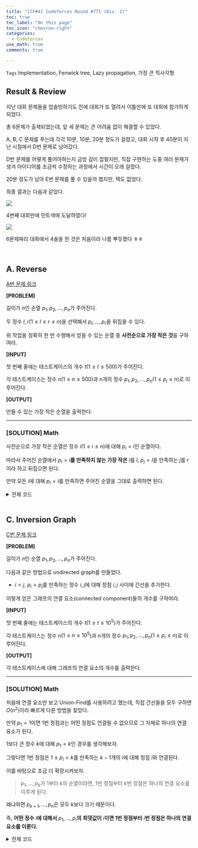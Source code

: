 ```yaml
---
title: "[CF#4] Codeforces Round #771 (Div. 2)"
toc: true
toc_label: "On this page"
toc_icon: "chevron-right"
categories:
  - Codeforces
use_math: true
comments: true

---
```


`Tags` Implementation, Fenwick tree, Lazy propagation, 가장 큰 직사각형

## Result & Review

지난 대회 문제들을 업솔빙하기도 전에 대회가 또 열려서 이틀만에 또 대회에 참가하게 되었다.

총 6문제가 출제되었는데, 앞 세 문제는 큰 어려움 없이 해결할 수 있었다.

A, B, C 문제를 푸는데 각각 10분, 10분, 20분 정도가 걸렸고, 대회 시작 후 40분이 지난 시점에서 D번 문제로 넘어갔다.

D번 문제를 어떻게 풀어야하는지 금방 감이 잡혔지만, 직접 구현하는 도중 여러 문제가 생겨 아이디어를 조금씩 수정하는 과정에서 시간이 오래 걸렸다.

20분 정도가 남아 E번 문제를 풀 수 있을까 했지만, 택도 없었다.

최종 결과는 다음과 같았다.

<img src="https://user-images.githubusercontent.com/88201512/153982362-8bb042bd-8c9b-4cd0-97be-cc323c2e71cd.jpg">

4번째 대회만에 민트색에 도달하였다!

<img src="https://user-images.githubusercontent.com/88201512/153982445-28ce4cc0-7818-4851-820f-04c2a2e8378e.jpg">

6문제짜리 대회에서 4솔을 한 것은 처음이라 나름 뿌듯했다 ㅎㅎ

<br/>

## A. Reverse

[A번 문제 링크](https://codeforces.com/contest/1638/problem/A)

**[PROBLEM]**

길이가 $n$인 순열 $p_1, p_2, \dots, p_n$가 주어진다.

두 정수 $l, r$($1 \leq l \leq r \leq n$)을 선택해서 $p_l, \dots, p_r$을 뒤집을 수 있다.

위 작업을 정확히 한 번 수행해서 얻을 수 있는 순열 중 **사전순으로 가장 작은 것**을 구하여라.

**[INPUT]**

첫 번째 줄에는 테스트케이스의 개수 $t$($1 \leq t \leq 500$)가 주어진다.

각 테스트케이스는 정수 $n$($1 \leq n \leq 500$)과 $n$개의 정수 $p_1, p_2, \dots, p_n$($1 \leq p_i \leq n$)로 이루어진다.

**[OUTPUT]**

만들 수 있는 가장 작은 순열을 출력한다.

---

### [SOLUTION] Math

사전순으로 가장 작은 순열은 정수 $i$($1 \leq i \leq n$)에 대해 $p_i = i$인 순열이다.

따라서 주어진 순열에서 $p_i = i$**를 만족하지 않는 가장 작은** $i$를 $l$, $p_j = l$을 만족하는 $j$를 $r$이라 하고 뒤집으면 된다.

만약 모든 $i$에 대해 $p_i = i$를 만족하면 주어진 순열을 그대로 출력하면 된다.

<details>
<summary>전체 코드</summary>
<div markdown="1">
```cpp
#include <iostream>
#include <algorithm>
#include <vector>
using namespace std;

int main()
{
    ios_base::sync_with_stdio(false);
    cin.tie(NULL); cout.tie(NULL);

    int t; cin >> t;
    while (t--)
    {
        int n; cin >> n;
        vector<int> p(n + 1);
        for (int i = 1; i <= n; i++) cin >> p[i];

        int l = 0, r;
        for (int i = 1; i <= n; i++)
        {
            if (p[i] != i)
            {
                l = i;
                break;
            }
        }

        if (l != 0)
        {
            for (int i = l + 1; i <= n; i++)
            {
                if (p[i] == l)
                {
                    r = i;
                    break;
                }
            }
            while (l < r) swap(p[l++], p[r--]);
        }

        for (int i = 1; i <= n; i++) cout << p[i] << " ";
        cout << "\n";
    }
}
```
</div>
</details>

<br/>

## B. Odd Swap Sort

[B번 문제 링크](https://codeforces.com/contest/1638/problem/B)

**[PROBLEM]**

길이가 $n$인 배열 $a_1, a_2, \dots, a_n$가 주어진다.

정수 $i$($1 \leq i < n$)에 대해 $a_i + a_{i + 1}$이 홀수이면 $a_i$와 $a_{i + 1}$을 교환할 수 있다.

이를 이용해서 주어진 배열 $a$을 오름차순으로 정렬할 수 있는지 판단하여라.

**[INPUT]**

첫 번째 줄에는 테스트케이스의 개수 $t$($1 \leq t \leq 10^5$)가 주어진다.

각 테스트케이스는 정수 $n$($1 \leq n \leq 10^5$)과 $n$개의 정수 $a_1, a_2, \dots, a_n$($1 \leq a_i \leq 10^9$)로 이루어진다.

**[OUTPUT]**

각 테스트케이스에 대해 오름차순으로 정렬이 가능하면 "YES", 불가능하면 "NO"를 출력한다.

---

### [SOLUTION] Math

이 문제의 핵심은 다음 사실을 빠르게 캐치하는 것이다.

> 두 정수 $i, j(i < j)$에 대해 $a_i > a_j$이면 반드시 $a_i + a_j$는 홀수여야한다.

전체 배열을 오름차순으로 정렬하기 위해서는 $a_i$와 $a_j$의 순서가 바뀌어야하는데, 그러기 위해서는 반드시 두 수를 직접 교환해야하기 때문이다.

위 사실을 바탕으로 배열을 오름차순으로 정렬할 수 있는 조건을 구할 수 있다.

> **짝수들로만 이루어진 부분수열과 홀수들로만 이루어진 부분수열은 각각 오름차순으로 정렬되어 있어야 한다.**

<details>
<summary>전체 코드</summary>
<div markdown="1">
```cpp
#include <iostream>
using namespace std;

int main()
{
    ios_base::sync_with_stdio(false);
    cin.tie(NULL); cout.tie(NULL);

    int t; cin >> t;
    while (t--)
    {
        int n; cin >> n;
        
        int a;
        int odd = 1, even = 0; // 마지막으로 등장한 홀수, 짝수
        bool flg = 1;
        for (int i = 0; i < n; i++)
        {
            cin >> a;
            if (a % 2)
            {
                if (odd > a) flg = 0;
                odd = a;
            }
            else
            {
                if (even > a) flg = 0;
                even = a;
            }
        }
        
        cout << (flg ? "YES" : "NO") << "\n";
    }
}
```
</div>
</details>

<br/>

## C. Inversion Graph

[C번 문제 링크](https://codeforces.com/contest/1638/problem/C)

**[PROBLEM]**

길이가 $n$인 순열 $p_1, p_2, \dots, p_n$가 주어진다.

다음과 같은 방법으로 undirected graph를 만들었다.

- $i < j$, $p_i > p_j$를 만족하는 정수 $i, j$에 대해 정점 $i, j$ 사이에 간선을 추가한다.

이렇게 얻은 그래프의 연결 요소(connected component)들의 개수를 구하여라.

**[INPUT]**

첫 번째 줄에는 테스트케이스의 개수 $t$($1 \leq t \leq 10^5$)가 주어진다.

각 테스트케이스는 정수 $n$($1 \leq n \leq 10^5$)과 $n$개의 정수 $p_1, p_2, \dots, p_n$($1 \leq p_i \leq n$)로 이루어진다.

**[OUTPUT]**

각 테스트케이스에 대해 그래프의 연결 요소의 개수를 출력한다.

---

### [SOLUTION] Math

처음에 연결 요소만 보고 Union-Find를 사용하려고 했는데, 직접 간선들을 모두 구하면 $O(n^2)$이라 빠르게 다른 방법을 찾았다.

만약 $p_1 = 1$이면 1번 정점과는 어떤 정점도 연결될 수 없으므로 그 자체로 하나의 연결 요소가 된다.

1보다 큰 정수 $k$에 대해 $p_1 = k$인 경우를 생각해보자.

그렇다면 1번 정점은 $1 \leq p_i < k$를 만족하는 $k-1$개의 $i$에 대해 정점 $i$와 연결된다.

이를 바탕으로 조금 더 확장시켜보자.

> $p_1, \dots, p_k$가 1부터 $k$의 순열이라면, 1번 정점부터 $k$번 정점은 하나의 연결 요소를 이루게 된다.

왜냐하면 $p_{k+1}, \dots, p_n$은 모두 $k$보다 크기 때문이다.

즉, **어떤 정수** $i$**에 대해서** $p_1, \dots, p_i$**의 최댓값이** $i$**이면 1번 정점부터** $i$**번 정점은 하나의 연결 요소를 이룬다.**

<details>
<summary>전체 코드</summary>
<div markdown="1">
```cpp
#include <iostream>
using namespace std;

int main()
{
    ios_base::sync_with_stdio(false);
    cin.tie(NULL); cout.tie(NULL);

    int t; cin >> t;
    while (t--)
    {
        int n; cin >> n;

        int p; cin >> p;
        int m = p, k = 1; // m: p_i까지의 최댓값, k: 연결 요소의 개수
        for (int i = 1; i < n; i++)
        {
            cin >> p;
            if (m > p) continue;
            
            if (m == i) k++;
            m = p;
        }
        cout << k << "\n";
    }
}
```
</div>
</details>

<br/>

## D. Big Brush

[D번 문제 링크](https://codeforces.com/contest/1638/problem/D)

**[PROBLEM]**

$n \times m$ 크기의 그림을 발견하였다.

그림의 각 칸은 하나의 색으로 칠해져 있는데, $i$행 $j$열에 칠해진 색을 $c_{i, j}$라고 하자.

이 그림은 $2 \times 2$ 크기의 붓으로 다음과 같은 과정을 반복해서 칠해졌다.

> 행과 열을 의미하는 두 정수 $i, j$($1 \leq i < n, 1 \leq j < m$)와 색을 의미하는 정수 $k$($1 \leq k \leq nm$)에 대해,
> 
> $(i, j)$, $(i + 1, j)$, $(i, j + 1)$, $(i + 1, j + 1)$ 칸들을 $k$로 칠한다.

여러 번 칠해진 칸은 마지막으로 칠해진 색이 된다.

최대 $nm$번 칠해서 발견한 그림을 만들 수 있는지 판단하여라.

**[INPUT]**

첫 번째 줄에는 두 정수 $n, m$($2 \leq n, m \leq 1000$)이 주어진다.

다음 $n$개의 줄에 걸쳐 그림의 정보가 주어진다.($1 \leq c_{i, j} \leq nm$)

**[OUTPUT]**

최대 $nm$번 칠해서 그림을 만드는 것이 불가능하다면 $-1$을 출력한다.

그림을 만들 수 있으면, 첫 번째 줄에 칠하는 횟수 $q(1 \leq q \leq nm)$을 출력한다.

그리고 다음 $q$줄에 걸쳐 어느 위치를 어느 색으로 칠해야하는지를 의미하는 세 정수 $i, j, c$를 출력한다.

---

### [SOLUTION] Implementation

기본적인 아이디어는 $2 \times 2$이 모두 같은 색인 위치부터 **거꾸로 추적**하는 것이다.

같은 색으로 칠해준 $2 \times 2$는 **어떤 색이던 가질 수 있으므로** 0으로 표시하였다.

위치 $i, j$에 색을 칠할 수 있으면 해당 색의 번호를 반환하고, 서로 다른 색이 존재해서 칠할 수 없으면 -1을 반환하는 함수를 구현하였다.

```cpp
int canPaint(int i, int j)
{
    int P = p[i][j];
    int di[] = { 1, 0, 1 }, dj[] = { 0, 1, 1 };
    for (int k = 0; k < 3; k++)
    {
        int I = i + di[k], J = j + dj[k];
        if (p[I][J] == 0) continue; // 0은 어떤 색이던 상관없으므로 continue
        if (P == 0) P = p[I][J];
        else if (P != p[I][J]) return -1; // 다른 색이 존재하면 -1 반환
    }
    return P ? P : 1;
}
```

4칸이 모두 0인 경우에는 아무 색깔이나 칠해도 상관이 없기 때문에 1을 반환하도록 구현하였다.

이제 역추적하는 과정을 정리해보면 다음과 같다.

1. 그림에서 4칸이 모두 같은 색인 위치를 큐(queue)에 삽입한다.
2. 큐에 저장된 위치에 색을 칠하고 해당 위치를 큐에서 삭제한다. 이때 벡터(vector)에 색을 칠한 위치와 칠한 색을 저장한다.
3. 색을 칠한 위치 주변에 추가적으로 색을 칠할 수 있는 곳이 있으면 큐에 삽입한다.
4. 큐에 더 이상 원소가 없을 때까지 2~3번을 반복한다.

그렇다면 만들 수 없는 그림은 어떻게 판별할 수 있을까?

같은 위치에 여러 번 칠하는 것은 무의미하므로, 만약 그림을 그릴 수 있다면 $(n-1)(m-1)$번 이내에 그림을 그릴 수 있다.

그림을 그리기 위한 **최소 횟수**를 구하는 문제가 아니기 때문에 반드시 모든 위치에 한 번씩 칠하도록 해줘도 된다.

이렇게 구현하면 그림을 그리는 것이 불가능한 경우, 칠하는 작업에 대한 정보를 저장한 벡터의 크기가 $(n-1)(m-1)$보다 작아지게 된다.

<details>
<summary>전체 코드</summary>
<div markdown="1">
```cpp
#include <iostream>
#include <vector>
#include <queue>
using namespace std;
typedef pair<int, int> ii;

int p[1001][1001];

bool visited[1000][1000];

int canPaint(int i, int j)
{
    int P = p[i][j];
    int di[] = { 1, 0, 1 }, dj[] = { 0, 1, 1 };
    for (int k = 0; k < 3; k++)
    {
        int I = i + di[k], J = j + dj[k];
        if (p[I][J] == 0) continue;
        if (P == 0) P = p[I][J];
        else if (P != p[I][J]) return -1;
    }
    return P ? P : 1;
}

int main()
{
    ios_base::sync_with_stdio(false);
    cin.tie(NULL); cout.tie(NULL);

    int n, m; cin >> n >> m;
    for (int i = 1; i <= n; i++)
        for (int j = 1; j <= m; j++)
            cin >> p[i][j];
    
    queue<ii> q; // 색을 칠할 수 있는 위치 저장
    for (int i = 1; i < n; i++)
    {
        for (int j = 1; j < m; j++)
        {
            if (canPaint(i, j) != -1)
            {
                q.push({ i, j });
                visited[i][j] = 1;
            }
        }
    }

    vector<pair<ii, int>> v; // {위치, 색}을 저장
    int di[] = { -1, 0, 1, 0, -1, -1, 1, 1}, dj[] = { 0, -1, 0, 1, -1, 1, -1, 1};
    while (!q.empty())
    {
        int i = q.front().first, j = q.front().second;
        q.pop();

        v.push_back({ {i, j}, canPaint(i, j) });
        p[i][j] = p[i + 1][j] = p[i][j + 1] = p[i + 1][j + 1] = 0;

        for (int w = 0; w < 8; w++)
        {
            int I = i + di[w], J = j + dj[w];
            if (I <= 0 || I >= n || J <= 0 || J >= m || visited[I][J]) continue;
            if (canPaint(I, J) != -1)
            {
                q.push({ I, J });
                visited[I][J] = 1;
            }
        }
    }

    if (v.size() != (n - 1) * (m - 1)) cout << "-1\n";
    else
    {
        cout << v.size() << "\n";
        for (int i = v.size() - 1; i >= 0; i--)
            cout << v[i].first.first << " " << v[i].first.second << " " << v[i].second << "\n";
    }
}
```
</div>
</details>

<br/>

## E. Colorful Operations

[E번 문제 링크](https://codeforces.com/contest/1638/problem/E)

**[PROBLEM]**

길이가 $n$인 배열 $a_1, a_2, \dots, a_n$의 각 원소 $a_i$는 **value**와 **color**를 갖는다.

모든 원소의 value와 color의 초기값은 각각 0과 1이다.

배열 $a$에 대한 쿼리 $q$개가 주어진다.

- Color $l$ $r$ $c$ : 원소 $a_l, \dots, a_r$($1 \leq l \leq r \leq n$)의 color를 $c$로 바꾼다.
- Add $c$ $x$ : color가 $c$($1 \leq c \leq n$)인 모든 원소들의 value에 $x$($-10^9 \leq x \leq 10^9$)를 더한다.
- Query $i$ : $a_i$($1 \leq i \leq n$)를 출력한다.

**[INPUT]**

첫 번째 줄에는 두 정수 $n, q$($1 \leq n, q \leq 10^6$)가 주어진다.

다음 $q$개의 줄에 걸쳐 쿼리가 주어진다.

**[OUTPUT]**

주어진 쿼리를 처리한다.

---

### [SOLUTION] Fenwick Tree(or Segment Tree) + Lazy Propagation

구간 업데이트를 구현하기 전에, $l = r$라고 가정하고 어떻게 해결할지 생각해보자.

주어진 $c, x$에 대해 색깔이 $c$인 원소들에 $x$를 더하는 두 번째 쿼리를 빠르게 처리하기 위해 세그먼트 트리에서 사용한 [lazy propagation](https://damo1924.github.io/algorithm/SegmentTree/#3-lazy-propagation) 개념을 이용하자.

> $lazy\[c\]$ = 색깔이 $c$인 원소들에 더해주어야하는 값

$i$번째 원소들의 값을 저장하고 있는 배열을 $a\[i\]$, 색깔을 저장하고 있는 배열을 $color\[i\]$라고 하자.

이를 이용하면 각 쿼리를 다음과 같이 처리할 수 있다.

- Color $l$ $r$ $c$ : 
  $l = r = i$, $c' = color\[i\]$이라고 하면,
\begin{aligned}
a\[i\] := a\[i\] + lazy\[c'\] - lazy\[c\], color\[i\] := c
\end{aligned}
- Add $c$ $x$ :
\begin{aligned}
lazy\[c\] := lazy\[c\] + x
\end{aligned}
- Query $i$ :
  다음을 출력한다.
\begin{aligned}
a\[i\] + lazy\[color\[i\]\]
\end{aligned}

모든 쿼리를 $O(1)$로 처리할 수 있다는 것을 알 수 있다.

이제 $l = r$ 조건을 지우고 생각해보자.

구간에 속하는 원소들의 색깔을 업데이트해주는 쿼리는 다음 두 가지 작업을 수행해야한다.

- $a\[i\]$의 구간 업데이트
- $color\[i\]$의 구간 업데이트

이를 효율적으로 처리하기 위해서 **세그먼트 트리** 또는 **펜윅 트리**를 이용할 수 있다.

모든 $i$에 대해서 $a\[i\] = \sum_{k=1}^i b\[i\]$를 만족하는 배열 $b$에 대한 펜윅 트리를 정의하면, 다음과 같이 $a\[i\]$를 처리할 수 있게 된다.

- Color $l$ $r$ $c$ : 펜윅 트리에 $b\[l\]$와 $b\[r\]$의 업데이트를 적용
- Query $i$ : 펜윅 트리에서 구간 $\[1, i\]$의 합

각 작업은 $O(\log n)$의 시간복잡도로 수행할 수 있다.

또, `<set>` 자료구조를 이용해서 색이 바뀌는 경계값을 저장하면 $O(\log n)$의 시간복잡도로 다음 작업을 수행할 수 있게 된다.

- $i$번째 원소의 색깔 구하기 : $i$가 속하는 구간의 경계값의 색깔과 같다. (경계값은 `lower_bound()`로 구할 수 있다.)
- $\[l, r\]$의 색깔을 $c$로 업데이트 : 새로운 경계값을 삽입하거나 기존의 경계값을 제거해서 구간을 분리/확장한다.

구간 $\[l_i, r_i\]$의 색깔이 $c_i$이면, set에 $r_1, r_2, \dots$을 저장하고 구간의 색깔을 $color\[r_i\] = c_i$와 같이 배열에 저장하는 것이다.

자세한 과정은 아래 그림과 같이 진행된다.

<center><img src="https://user-images.githubusercontent.com/88201512/154205588-e8190275-44cd-4807-a5fb-23d1b3ab3b17.jpg" width="80%" height="80%"></center>

<details>
<summary>전체 코드</summary>
<div markdown="1">
```cpp
#include <iostream>
#include <algorithm>
#include <vector>
#include <set>
using namespace std;
typedef long long ll;
typedef pair<int,int> ii;
const int N = 1e6 + 10;

struct Fenwick {
    int n;
    vector<ll> bit;
    
    Fenwick(int _n) {
        n = _n + 1;
        bit.resize(n);
        fill(bit.begin(), bit.end(), 0);
    }
    
    void update(int i, ll v) {
        for( ; i < n; i += (i & -i)) bit[i] += v;
    }
    
    void update(int l, int r, ll v) {
        update(l, v);
        update(r + 1, -v);
    }
    
    ll sum(int i) {
        ll res = 0;
        for( ; i; i &= i - 1) res += bit[i];
        return res;
    }
};

int color[N]; // color[i]: i번째 원소의 color
int _left[N]; // _left[i]: i번째 원소의 구간의 왼쪽 끝

ll lazy[N]; // lazy[c]: 색깔이 c인 원소에 더해주어야하는 값

int main(){
    ios_base::sync_with_stdio(false);
    cin.tie(NULL); cout.tie(NULL);
    
    int n, q; cin >> n >> q;
    
    set<int> interval; // 색깔이 바뀌는 경계값을 저장
    interval.insert(n);
    
    Fenwick f(n);
    
    _left[n] = 1; // 초기 상태: 모든 원소의 색깔이 1
    color[n] = 1;
    
    while (q--)
    {
        string s; cin >> s;
        if (s == "Add")
        {
            ll x, y; cin >> x >> y;
            lazy[x] += y;
        }
        else if (s == "Query")
        {
            int x; cin >> x;
            int v = *interval.lower_bound(x); // x가 속하는 구간의 오른쪽 경계값
            cout << f.sum(x) + lazy[color[v]] << "\n";
        }
        else
        {
            int l, r, c; cin >> l >> r >> c;
            while (true)
            {
                // l번째 원소가 속하는 구간: [left[v], v], 구간의 색: color[v]
                int v = *interval.lower_bound(l);
                
                // [left[v], v]에서 [l, r]에 포함되지 않는 구간 [left[v], l-1]을 분리
                if (_left[v] < l) {
                    color[l - 1] = color[v];
                    _left[l - 1] = _left[v];
                    interval.insert(l - 1);
                }
                
                // [l, r]와 [left[v], v]가 겹치는 구간에 lazy 업데이트
                f.update(max(l, _left[v]), min(r, v), lazy[color[v]]);
                
                // [l, v]가 [l, r]에 포함되므로 경계값 v를 제거하고 다음 경계값을 탐색
                if (v < r) {
                    interval.erase(v);
                    color[v] = 0;
                    _left[v] = 0;
                }
                // [left[v], v]에서 [l, r]에 포함되지 않는 구간 [r + 1, v]을 분리하고 종료
                else {
                    if (r < v) {
                        _left[v] = r + 1;
                        interval.insert(r);
                    }
                    color[r] = c;
                    _left[r] = l;
                    break;
                }
            }
            f.update(l, r, -lazy[c]); // 업데이트된 색깔 c의 lazy[c]를 빼준다.
        }
    }
}
```
</div>
</details>

<br/>

## F. Two Posters

[F번 문제 링크](https://codeforces.com/contest/1638/problem/F)

**[PROBLEM]**

새로운 사업을 홍보하기 위해 간판에 두 개의 포스터를 부착하려고 한다.

간판은 가로의 길이가 1인 $n$개의 수직한 판들로 이루어져 있으며, 수평으로 놓여진 막대가 이 판들을 지탱하고 있다.

$i$($1 \leq i \leq n$)번째 판의 높이는 $h_i$이다.

처음에 모든 판들은 아래와 같이 수평 막대에 아래로 걸려 있다.

<center><img src="" width="50%" height="50%"></center>

이때 각 판들은 수평 막대에 연결되어 있는 한, 정수 길이만큼 위로 이동이 가능하다.

판들을 모두 이동시킨 후에 두 개의 포스터를 각각 수평 막대 위와 아래에 하나씩 설치할 수 있다.

설치할 수 있는 포스터들의 최대 넓이 합을 구하여라.

단, 반드시 포스터를 두 개 설치할 필요는 없다.

**[INPUT]**

첫 번째 줄에는 정수 $n$($1 \leq n \leq 10^4$)이 주어진다.

두 번째 줄에는 $n$개의 정수 $h_1, h_2, \dots, h_n$($1 \leq h_i \leq 10^12$)가 주어진다.

**[OUTPUT]**

두 포스터의 넓이의 합의 최댓값을 출력한다.

---

### [SOLUTION] Stack + Implementation

이 문제를 보자마자 [백준 6549. 히스토그램에서 가장 큰 직사각형](https://www.acmicpc.net/problem/6549)가 생각났다.

문제 그대로 히스토그램에서 가장 큰 직사각형의 넓이를 구하는 문제인데, **세그먼트 트리와 분할정복**을 이용하면 $O(n \log n)$, 스택을 이용하면 $O(n)$에 해결이 가능하다.

> 이에 대한 풀이는 [이 포스트](https://damo1924.github.io/ps/BAEKJOON-6549/)에서 다루고 있다.

F번 문제는 위 문제의 업그레이드 버전이라고 생각할 수 있는데, 각 판을 얼마만큼 위로 올릴지 정하는 것이 관건이다.

다음과 같이 케이스를 나누어보자.

1. **두 포스터가 공통으로 덮는 판이 없는 경우**
2. **두 포스터가 공통으로 덮는 판이 있는 경우**

---

첫 번째 케이스에서는 두 포스터가 공통으로 덮는 판이 없으므로 간판을 왼쪽과 오른쪽 두 개의 독립된 구역으로 나눌 수 있다.

<center><img src="" width="50%" height="50%"></center>

그리고 각 구역에서 설치할 수 있는 포스터의 최대 넓이를 구해서 더하면 된다.

간판을 두 개의 구역으로 나누는 경우가 $n$가지이고, 각 케이스에 대해 포스터의 최대 넓이를 구하는데 $O(n)$이므로,

첫 번째 케이스의 최대 넓이를 구하는 시간복잡도는 $O(n^2)$이다.

---

두 번째 케이스는 두 포스터가 공통으로 덮는 판이 있는 경우인데, 전부 탐색하기에는 경우의 수가 너무 많다.

경우의 수를 줄이기 위해 왼쪽 포스터의 높이를 $h_l$, 오른쪽 포스터의 높이를 $h_r$이라고 하자.

그렇다면, $n$개의 판들을 아래를 만족하는 두 그룹으로 나눌 수 있고,

- $h_i < h_l + h_r$를 만족하는 판 = **단독 판**
- $h_l + h_r \leq h_i$를 만족하는 판 = **공통 판**

각각을 단독 판, 그리고 공통 판이라고 하자.

이렇게 이름을 붙인 이유는 **단독 판은 하나의 포스터로만 덮을 수 있고, 공통 판은 두 개의 포스터로 덮을 수 있기 때문**이다.

두 포스터의 높이를 고정시킨 상황에서 두 포스터가 덮을 수 있는 최대 넓이를 얻으려면, 최대한 많은 공통 판을 사용해야한다.

즉, 최대 넓이를 얻을 수 있는 공통 판의 개수는 **연속된 공통 판의 최대 개수**이다.

<center><img src="" width="50%" height="50%"></center>

그런데 문제는 $h_l$, $h_r$마다 $O(n)$개의 경우가 존재하는데, 판의 높이가 최대 $10^{12}$이므로 **각 포스터의 높이를 고정시킨 후 탐색하는 것은 불가능**하다.

그 대신, **가능한 최대 공통 범위들에 대한** $h_l, h_r$**을 모두 탐색**하는 방법을 사용할 것이다.

그런데 가능한 공통 범위들의 개수는 $O(n^2)$인데, 여전히 전부 탐색하는 것은 불가능하기 때문에 이를 $O(n)$개로 줄일 것이다.

**최대 공통 범위 내에 존재하는 판들 중 가장 짧은 판**을 **대표 판**이라고 하자.

정수 $i$($1 \leq i \leq n$)에 대해 $i$번째 판이 대표 판인 경우를 생각해보자.

$i$번째 판이 대표 판인 최대 공통 범위를 찾기 위해서는 $i$**번째 판보다 작은 판들 중 가장 가까운 두 판**을 찾으면 된다.

<center><img src="" width="50%" height="50%"></center>

이렇게 하면 서로 다른 판을 대표 판으로 하는 최대 공통 범위 $O(n)$개를 얻을 수 있고, 이에 대해 최대 넓이를 구해주면 된다.

다시 한 번 다음과 같이 케이스를 나누어서 생각해보자.

**2-1. 두 번째 포스터가 덮고 있는 모든 판을 첫 번째 포스터가 덮는 경우**

<center><img src="" width="50%" height="50%"></center>

두 번째 포스터는 최대 공통 범위에 있는 판들만을 덮고, 첫 번째 포스터는 모든 판들을 덮을 수 있는 경우이다.

두 번째 포스터의 높이를 최대 높이(=대표 판의 높이)에서부터 감소시키면서 두 포스터의 넓이의 합을 구하면 된다.

물론 두 번째 포스터의 가능한 모든 높이에 대해 구할 필요는 없고, 첫 번째 포스터의 양 끝 위치를 옮겨가면서 높이를 조정하면 된다.

Two pointer algorithm을 이용하면 각 최대 공통 범위의 최대 넓이를 $O(n)$에 구할 수 있으므로 2-1의 전체 시간복잡도는 $O(n^2)$이다.

**2-2. 두 번째 포스터가 덮고 있는 일부 판만 첫 번째 포스터가 덮는 경우**

<center><img src="" width="50%" height="50%"></center>

2-1보다 조금 더 복잡한데, 이 경우에는 다음과 같은 조건을 만족하는 케이스들만 탐색한다.

- 두 포스터가 만나면서 적어도 하나의 포스터가 **bottleneck**을 갖는 경우
- 두 포스터가 각각의 **bottleneck**을 갖는 경우

이때 bottleneck이란 **포스터가 적어도 하나의 단독 판을 전부 덮는 것**을 의미한다.

---

이제 직접 코드로 구현해보자.

다음의 세 가지 배열을 사용할 것이다.

- `h[i]` : $i$번째 판의 길이
- `L[i]`, `R[i]` : $i$번째 판보다 짧은 판들 중 가장 가까운 두 판의 번호

먼저, 배열 $L$과 $R$을 구해보자.

아래와 같이 브루트 포스로 구현하면 $O(n^2)$의 시간복잡도를 갖는다.

```cpp
for (int i = 1; i <= n; i++)
{
    int l = i, r = i;
    while (l > 0 && h[l] >= h[i]) l--;
    while (r <= n && h[i] <= h[r]) r++;
    L[i] = l; L[r] = r;
}
```

입력으로 주어지는 $n$의 최댓값이 $10^4$이라서 $O(n^2)$으로도 충분하지만, **스택(stack)**을 이용하면 $O(n)$으로도 구현할 수 있다.

```cpp
stack<int> sl, sr;
sl.push(0); sr.push(n + 1);
for (int i = 1; i <= n; i++)
{
    while (sl.size() > 1 && h[i] <= h[sl.top()]) sl.pop();
    L[i] = sl.top();
    sl.push(i);
}
for (int i = n; i > 0; i--)
{
    while (sr.size() > 1 && h[i] <= h[sr.top()]) sr.pop();
    R[i] = sr.top();
    sr.push(i);
}
```

이는 어떤 두 정수 $a, b(a < b)$에 대해 $h\[a\] \geq h\[b\]$이면 $a$를 구해둔 $L\[a\]$로 갱신할 수 있다는 점을 이용한 것이다.

모든 $i$가 스택에 한 번씩 삽입되었다가 제거되기 때문에 시간복잡도는 $O(n)$이 된다.

**Case 1. 두 포스터가 공통으로 덮는 판이 없는 경우**

정수 $i$($1 \leq < n$)에 대해 구간 $\[1, i\]$의 최대 넓이, 구간 $\[i + 1, n\]$의 최대 넓이를 구해 더한다.

그렇게 구한 $n-1$개의 값들 중 최댓값을 구하면 $O(n^2)$으로 Case 1의 최댓값을 구할 수 있다.

이번에도 조금 머리를 써서 동일한 계산을 여러 번 하지 않도록 만들어보자.

```cpp
ll P = 0;
for (int i = 1; i <= n; i++) // [1, i], [i + 1, n]
{
    ll p = 0, q = 0;
    
    int l = i;
    while (l > 0)
    {
        p = max(p, h[l] * (i - L[l]));
        l = L[l];
    }
    
    int r = i + 1;
    while (r <= n)
    {
        q = max(q, h[r] * (R[r] - i - 1));
        r = R[r];
    }
    
    P = max(P, p);
    ans = max(ans, P + q);
}
```

위에서 $P$는 구간 $\[1, i\]$에 설치할 수 있는 포스터의 최대 넓이를 의미한다.

반복문 내의 $p, q$는 각각 오른쪽 끝이 $i$번째 판인 포스터의 최대 넓이, 왼쪽 끝이 $i + 1$번째 판인 포스터의 최대 넓이를 의미한다.

즉, $i$에 대해 $P$를 매번 처음부터 구하는 것이 아니라 이미 구해둔 넓이들을 이용해서 불필요한 계산을 줄일 수 있다.

다만 시간복잡도 자체는 $O(n^2)$으로 동일하다.

**Case 2-1. 두 번째 포스터가 덮는 모든 판을 첫 번째 포스터가 덮는 경우**

두 포스터의 높이를 더한 것이 $h\[i\]$이므로 첫 번째 판의 높이를 $h\[i\]$에서부터 감소시키면서 최대 넓이를 구한다.

```cpp
for (int i = 1; i <= n; i++)
    {
        int l = L[i], r = R[i], h_idx = i, w = R[i] - L[i] - 1;
        
        while (true)
        {
            ans = max(ans, h[h_idx] * (r - l - 1) + (h[i] - h[h_idx]) * w);
            
            if (l == 0 && r > n) break;
            
            if (l == 0) { h_idx = r; r = R[r]; }
            else if (r > n) { h_idx = l; l = L[l]; }
            else if (h[l] > h[r]) { h_idx = l; l = L[l]; }
            else { h_idx = r; r = R[r]; }
        }
    }
```

이때 $w$는 두 번째 포스터의 너비로, 최대 공통 구간의 길이이다.

첫 번째 포스터의 구간 $\[l, r\]$을 $l := L\[l\]$ 또는 $r := R\[r\]$로 점점 넓혀가면서 최댓값을 갱신하므로 시간복잡도는 $O(n^2)$이다.

**Case 2-2. 첫 번째 포스터와 두 번째 포스터가 공통으로 덮는 판들이 있는 경우**

이 케이스는 두 포스터가 구간 $\[L\[i\] + 1, R\[i\] - 1\]$의 판들을 공유하는 경우이다.

첫 번째 포스터가 덮는 구간을 $\[l + 1, R\[i\] - 1\]$, 두 번째 포스터가 덮는 구간을 $\[L\[i\] + 1, r - 1\]$이라고 하면,

$l$이 커지면 첫 번째 포스터가 가질 수 있는 최대 높이가 커지기 때문에 두 번째 포스터의 최대 높이는 줄어들어야 하고, 따라서 $r$도 커져야한다.

$l$을 커지는 방향으로 갱신하기 위해서 스택에 $l, L\[l\], L\[L\[l\]\], \dots$를 순서대로 삽입하여 작은 $l$부터 탐색하였다.

```
for (int i = 1; i <= n; i++)
{
    int l = i, r = i;
        
    stack<int> s;
    while (l != 0) { s.push(l); l = L[l]; }
    while (true)
    {
        while (h[r] + h[s.top()] <= h[i]) s.pop();
        
        l = s.top();
        ans = max(ans, h[L[l]] * (R[i] - L[L[l]] - 1) + h[r] * (R[r] - L[i] - 1));
        ans = max(ans, (h[i] - h[r]) * (R[i] - L[l] - 1) + h[r] * (R[r] - L[i] - 1));
        ans = max(ans, h[l] * (R[i] - L[l] - 1) + (h[i] - h[l]) * (R[r] - L[i] - 1));
        if (R[r] > n) break;
        r = R[r];
    }
}
```

고정된 $l, r$에 대해 세 가지 경우를 다루고 있는데, 이는 순서대로

- **두 포스터가 모두 bottleneck을 갖는 경우**
- **두 번째 포스터만 bottleneck을 갖고 두 포스터가 만나는 경우**
- **첫 번째 포스터만 bottleneck을 갖고 두 포스터가 만나는 경우**

를 의미한다.

이때 `while (h[r] + h[s.top()] <= h[i]) s.pop();`의 조건식을 만족하는 $l, r$은 중복되기 때문에 탐색할 필요가 없다.

전체 코드는 아래와 같다.

<details>
<summary>전체 코드</summary>
<div markdown="1">
```cpp
#include <iostream>
#include <vector>
#include <stack>
using namespace std;
typedef long long ll;
const int N = 10002;

ll h[N];

int L[N], R[N]; // Representative

int main()
{
    ios_base::sync_with_stdio(false);
    cin.tie(NULL); cout.tie(NULL);
    
    // INPUT
    int n; cin >> n;
    for (int i = 1; i <= n; i++) cin >> h[i];
    
    // Get representative: O(n)
    stack<int> sl, sr;
    sl.push(0); sr.push(n + 1);
    for (int i = 1; i <= n; i++)
    {
        while (sl.size() > 1 && h[i] <= h[sl.top()]) sl.pop();
        L[i] = sl.top();
        sl.push(i);
    }
    for (int i = n; i > 0; i--)
    {
        while (sr.size() > 1 && h[i] <= h[sr.top()]) sr.pop();
        R[i] = sr.top();
        sr.push(i);
    }
    L[0] = 0; R[n + 1] = n + 1;
    
    ll ans = 0;
    
    // Case 1. No Common Panels: O(n^2)
    ll P = 0;
    for (int i = 1; i <= n; i++) // [1, i], [i + 1, n]
    {
        ll p = 0, q = 0;
        
        int l = i;
        while (l > 0)
        {
            p = max(p, h[l] * (i - L[l]));
            l = L[l];
        }
        
        int r = i + 1;
        while (r <= n)
        {
            q = max(q, h[r] * (R[r] - i - 1));
            r = R[r];
        }
        
        P = max(P, p);
        ans = max(ans, P + q);
    }
    
    // Case 2. Common Panels
    // Case 2-1. First poster covers all of the Second poster: O(n^2)
    for (int i = 1; i <= n; i++)
    {
        int l = L[i], r = R[i], h_idx = i, w = R[i] - L[i] - 1;
        // First poster: [l + 1, r - 1], Second poster: [L[i] + 1, R[i] - 1]
        
        while (true)
        {
            ans = max(ans, h[h_idx] * (r - l - 1) + (h[i] - h[h_idx]) * w);
            
            if (l == 0 && r > n) break;
            
            if (l == 0) { h_idx = r; r = R[r]; }
            else if (r > n) { h_idx = l; l = L[l]; }
            else if (h[l] > h[r]) { h_idx = l; l = L[l]; }
            else { h_idx = r; r = R[r]; }
        }
    }
    // Case 2-2. Not 2-1: O(n^2)
    for (int i = 1; i <= n; i++)
    {
        int l = i, r = i;
        // First poster: [l + 1, R[i] - 1], Second poster: [L[i] + 1, r - 1]
        
        stack<int> s;
        while (l != 0) { s.push(l); l = L[l]; }
        while (true)
        {
            while (h[r] + h[s.top()] <= h[i]) s.pop();
            
            l = s.top();
            ans = max(ans, h[L[l]] * (R[i] - L[L[l]] - 1) + h[r] * (R[r] - L[i] - 1));
            ans = max(ans, (h[i] - h[r]) * (R[i] - L[l] - 1) + h[r] * (R[r] - L[i] - 1));
            ans = max(ans, h[l] * (R[i] - L[l] - 1) + (h[i] - h[l]) * (R[r] - L[i] - 1));
            if (R[r] > n) break;
            r = R[r];
        }
    }
    
    cout << ans;
}
```
</div>
</details>









